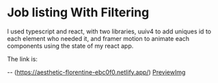 # Job listing With Filtering

I used typescript and react, with two libraries, uuiv4 to add uniques id to each element who needed it, and framer motion to animate each components using the state of my react app.

The link is:

-- (https://aesthetic-florentine-ebc0f0.netlify.app/)
[PreviewImg](./PREVIEW.jpg)
